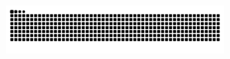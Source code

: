 <picture>
  <source media="(prefers-color-scheme: dark)" srcset="https://raw.githubusercontent.com/Yun-mu-su/Yun-mu-su/output/github-contribution-grid-snake-dark.svg">
  
  <img alt="github contribution grid snake animation" src="https://raw.githubusercontent.com/Yun-mu-su/Yun-mu-su/output/github-contribution-grid-snake.svg">
</picture>
